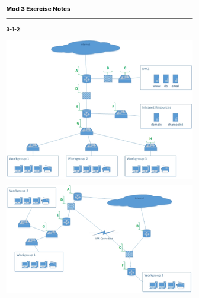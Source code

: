 ### Mod 3 Exercise Notes
---

#### 3-1-2

![Alt text](ex2map1.png)




































![Alt text](ex2map2.png)